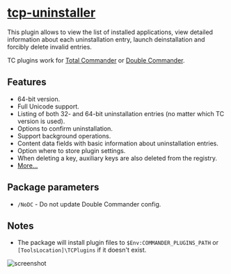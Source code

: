 # [tcp-uninstaller](https://chocolatey.org/packages/tcp-uninstaller)

This plugin allows to view the list of installed applications, view detailed information about each uninstallation entry, launch deinstallation and forcibly delete invalid entries.

TC plugins work for [Total Commander](https://chocolatey.org/packages/totalcmd) or [Double Commander](https://chocolatey.org/packages/doublecmd).

## Features

- 64-bit version.
- Full Unicode support.
- Listing of both 32- and 64-bit uninstallation entries (no matter which TC version is used).
- Options to confirm uninstallation.
- Support background operations.
- Content data fields with basic information about uninstallation entries.
- Option where to store plugin settings.
- When deleting a key, auxiliary keys are also deleted from the registry.
- [More...](http://flint-inc.ru/eng/info/uninstaller64.html)

## Package parameters

- `/NoDC` - Do not update Double Commander config.

## Notes

- The package will install plugin files to `$Env:COMMANDER_PLUGINS_PATH` or `[ToolsLocation]\TCPlugins` if it doesn't exist.

![screenshot](https://cdn.rawgit.com/majkinetor/chocolatey/master/tcp/tcp-uninstaller/screenshot.png)
